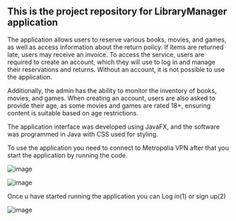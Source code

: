 ## This is the project repository for LibraryManager application

The application allows users to reserve various books, movies, and games, as well as access information about the return policy. If items are returned late, users may receive an invoice. To access the service, users are required to create an account, which they will use to log in and manage their reservations and returns. Without an account, it is not possible to use the application.

Additionally, the admin has the ability to monitor the inventory of books, movies, and games. When creating an account, users are also asked to provide their age, as some movies and games are rated 18+, ensuring content is suitable based on age restrictions.

The application interface was developed using JavaFX, and the software was programmed in Java with CSS used for styling.


To use the application you need to connect to Metropolia VPN after that you start the application by running the code.

![image](https://github.com/user-attachments/assets/75b10d97-d417-437d-9996-896253005b3a)

 ![image](https://github.com/user-attachments/assets/d49af173-c04d-4181-a688-0f899242afda)
 
 Once u have started running the application you can Log in(1) or sign up(2)


![image](https://github.com/user-attachments/assets/2bae927b-7e44-44a4-9f32-21087d451d2d)













